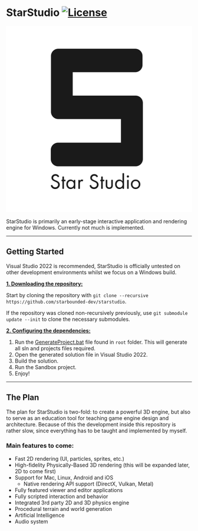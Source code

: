 # StarStudio [![License](https://img.shields.io/github/license/starbounded-dev/starstudio.svg)](https://github.com/starbounded-dev/starstudio/blob/main/LICENSE)

![StarStudio](/Resources/Branding/StarStudioLogo.png?raw=true "StarStudio")

StarStudio is primarily an early-stage interactive application and rendering engine for Windows. Currently not much is implemented.

***

## Getting Started
Visual Studio 2022 is recommended, StarStudio is officially untested on other development environments whilst we focus on a Windows build.

<ins>**1. Downloading the repository:**</ins>

Start by cloning the repository with `git clone --recursive https://github.com/starbounded-dev/starstudio`.

If the repository was cloned non-recursively previously, use `git submodule update --init` to clone the necessary submodules.

<ins>**2. Configuring the dependencies:**</ins>

1. Run the [GenerateProject.bat](https://github.com/starbounded-dev/starstudio/blob/main/GenerateProject.bat) file found in `root` folder. This will generate all sln and projects files required.
2. Open the generated solution file in Visual Studio 2022.
3. Build the solution.
4. Run the Sandbox project.
5. Enjoy!

***

## The Plan
The plan for StarStudio is two-fold: to create a powerful 3D engine, but also to serve as an education tool for teaching game engine design and architecture. Because of this the development inside this repository is rather slow, since everything has to be taught and implemented by myself.

### Main features to come:
- Fast 2D rendering (UI, particles, sprites, etc.)
- High-fidelity Physically-Based 3D rendering (this will be expanded later, 2D to come first)
- Support for Mac, Linux, Android and iOS
    - Native rendering API support (DirectX, Vulkan, Metal)
- Fully featured viewer and editor applications
- Fully scripted interaction and behavior
- Integrated 3rd party 2D and 3D physics engine
- Procedural terrain and world generation
- Artificial Intelligence
- Audio system